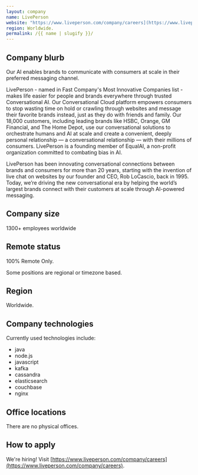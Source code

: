 ```yaml
---
layout: company
name: LivePerson
website: "https://www.liveperson.com/company/careers](https://www.liveperson.com/company/careers"
region: Worldwide.
permalink: /{{ name | slugify }}/
---
```


## Company blurb

Our AI enables brands to communicate with consumers at scale in their preferred messaging channel.

LivePerson - named in Fast Company's Most Innovative Companies list - makes life easier for people and brands everywhere through trusted Conversational AI. Our Conversational Cloud platform empowers consumers to stop wasting time on hold or crawling through websites and message their favorite brands instead, just as they do with friends and family. Our 18,000 customers, including leading brands like HSBC, Orange, GM Financial, and The Home Depot, use our conversational solutions to orchestrate humans and AI at scale and create a convenient, deeply personal relationship — a conversational relationship — with their millions of consumers. LivePerson is a founding member of EqualAI, a non-profit organization committed to combating bias in AI.

LivePerson has been innovating conversational connections between brands and consumers for more than 20 years, starting with the invention of live chat on websites by our founder and CEO, Rob LoCascio, back in 1995. Today, we’re driving the new conversational era by helping the world’s largest brands connect with their customers at scale through AI-powered messaging.

## Company size

1300+ employees worldwide

## Remote status

100% Remote Only.

Some positions are regional or timezone based.

## Region

Worldwide.

## Company technologies

Currently used technologies include:
- java
- node.js
- javascript
- kafka
- cassandra
- elasticsearch  
- couchbase
- nginx

## Office locations

There are no physical offices.

## How to apply

We're hiring! Visit [https://www.liveperson.com/company/careers](https://www.liveperson.com/company/careers).